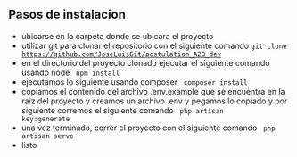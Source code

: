 
## Pasos de instalacion



- ubicarse en la carpeta donde se ubicara el proyecto
- utilizar git para clonar el repositorio con el siguiente comando <code>git clone https://github.com/JoseLuisGit/postulation_A2O_dev</code> 
- en el directorio del proyecto clonado ejecutar el siguiente comando usando node <code> npm install </code>
- ejecutamos lo siguiente usando composer <code> composer install </code>
- copiamos el contenido del archivo .env.example que se encuentra en la raiz del proyecto y creamos un archivo .env y pegamos lo copiado y por siguiente corremos el siguiente comando <code> php artisan key:generate </code>
- una vez terminado, correr el proyecto con el siguiente comando <code> php artisan serve </code>
- listo
